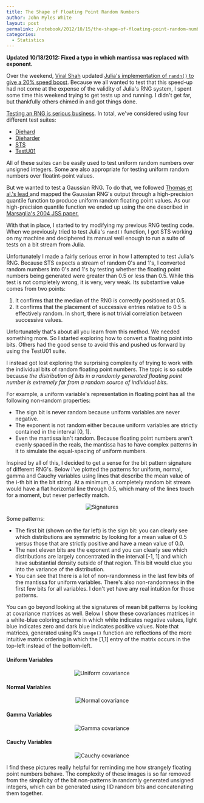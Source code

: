 ```yaml
---
title: The Shape of Floating Point Random Numbers
author: John Myles White
layout: post
permalink: /notebook/2012/10/15/the-shape-of-floating-point-random-numbers/
categories:
  - Statistics
---
```


**Updated 10/18/2012: Fixed a typo in which mantissa was replaced with exponent.**

Over the weekend, [Viral Shah](http://www.allthingshpc.org/Welcome.html
) updated [Julia's implementation of `randn()` to give a 20% speed boost](https://github.com/JuliaLang/julia/issues/1348). Because we all wanted to test that this speed-up had not come at the expense of the validity of Julia's RNG system, I spent some time this weekend trying to get tests up and running. I didn't get far, but thankfully others chimed in and got things done.

[Testing an RNG is serious business](http://www.johndcook.com/Beautiful_Testing_ch10.pdf). In total, we've considered using four different test suites:

*   [Diehard](http://en.wikipedia.org/wiki/Diehard_tests)
*   [Dieharder](http://www.phy.duke.edu/~rgb/General/dieharder.php)
*   [STS](http://csrc.nist.gov/groups/ST/toolkit/rng/index.html)
*   [TestU01](http://www.iro.umontreal.ca/%7Esimardr/testu01/tu01.html
)

All of these suites can be easily used to test uniform random numbers over unsigned integers. Some are also appropriate for testing uniform random numbers over floatint-point values.

But we wanted to test a Gaussian RNG. To do that, we followed [Thomas et al.'s lead ](http://www.cse.cuhk.edu.hk/%7Ephwl/mt/public/archives/papers/grng_acmcs07.pdf) and mapped the Gaussian RNG's output through a high-precision quantile function to produce uniform random floating point values. As our high-precision quantile function we ended up using the one described in [Marsaglia's 2004 JSS paper.](http://www.jstatsoft.org/v11/a05/paper)

With that in place, I started to try modifying my previous RNG testing code. When we previously tried to test Julia's `rand()` function, I got STS working on my machine and deciphered its manual well enough to run a suite of tests on a bit stream from Julia.

Unfortunately I made a fairly serious error in how I attempted to test Julia's RNG. Because STS expects a stream of random 0's and 1's, I converted random numbers into 0's and 1's by testing whether the floating point numbers being generated were greater than 0.5 or less than 0.5. While this test is not completely wrong, it is very, very weak. Its substantive value comes from two points:

1. It confirms that the median of the RNG is correctly positioned at 0.5.
2. It confirms that the placement of successive entries relative to 0.5 is effectively random. In short, there is not trivial correlation between successive values.

Unfortunately that's about all you learn from this method. We needed something more. So I started exploring how to convert a floating point into bits. Others had the good sense to avoid this and pushed us forward by using the TestU01 suite.

I instead got lost exploring the surprising complexity of trying to work with the individual bits of random floating point numbers. The topic is so subtle because *the distribution of bits in a randomly generated floating point number is extremely far from a random source of individual bits.*

For example, a uniform variable's representation in floating point has all the following non-random properties:

* The sign bit is never random because uniform variables are never negative.
* The exponent is not random either because uniform variables are strictly contained in the interval [0, 1].
* Even the mantissa isn't random. Because floating point numbers aren't evenly spaced in the reals, the mantissa has to have complex patterns in it to simulate the equal-spacing of uniform numbers.

Inspired by all of this, I decided to get a sense for the bit pattern signature of different RNG's. Below I’ve plotted the patterns for uniform, normal, gamma and Cauchy variables using lines that describe the mean value of the i-th bit in the bit string. At a minimum, a completely random bit stream would have a flat horizontal line through 0.5, which many of the lines touch for a moment, but never perfectly match.

<center>
  <img src="http://www.johnmyleswhite.com/notebook/wp-content/uploads/2012/10/signatures2.png" alt="Signatures" />
</center>

Some patterns:

* The first bit (shown on the far left) is the sign bit: you can clearly see which distributions are symmetric by looking for a mean value of 0.5 versus those that are strictly positive and have a mean value of 0.0.
* The next eleven bits are the exponent and you can clearly see which distributions are largely concentrated in the interval [-1, 1] and which have substantial density outside of that region. This bit would clue you into the variance of the distribution.
* You can see that there is a lot of non-randomness in the last few bits of the mantissa for uniform variables. There's also non-randomness in the first few bits for all variables. I don't yet have any real intuition for those patterns.

You can go beyond looking at the signatures of mean bit patterns by looking at covariance matrices as well. Below I show these covariances matrices in a white-blue coloring scheme in which white indicates negative values, light blue indicates zero and dark blue indicates positive values. Note that matrices, generated using R's `image()` function are reflections of the more intuitive matrix ordering in which the [1,1] entry of the matrix occurs in the top-left instead of the bottom-left.

#### Uniform Variables
  
<center>
  <img src="http://www.johnmyleswhite.com/notebook/wp-content/uploads/2012/10/uniform_covariance.png" alt="Uniform covariance" />
</center>
  
#### Normal Variables
  
<center>
  <img src="http://www.johnmyleswhite.com/notebook/wp-content/uploads/2012/10/normal_covariance.png" alt="Normal covariance" />
</center>

#### Gamma Variables
  
<center>  
  <img src="http://www.johnmyleswhite.com/notebook/wp-content/uploads/2012/10/gamma_covariance.png" alt="Gamma covariance" />
</center>
  
#### Cauchy Variables

<center>  
  <img src="http://www.johnmyleswhite.com/notebook/wp-content/uploads/2012/10/cauchy_covariance.png" alt="Cauchy covariance" />
</center>
  
I find these pictures really helpful for reminding me how strangely floating point numbers behave. The complexity of these images is so far removed from the simplicity of the bit non-patterns in randomly generated unsigned integers, which can be generated using IID random bits and concatenating them together.
